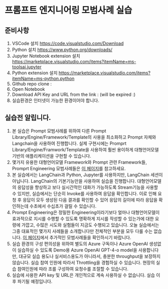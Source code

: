 # 프롬프트 엔지니어링 모범사례 실습
## 준비사항
1. VSCode 설치 https://code.visualstudio.com/Download
1. Python 설치 https://www.python.org/downloads/
1. Jupyter Notebook extension 설치 https://marketplace.visualstudio.com/items?itemName=ms-toolsai.jupyter
1. Python extension 설치 https://marketplace.visualstudio.com/items?itemName=ms-python.python
1. Github repo clone : 
1. Open Notebook
1. Download API Key and URL from the link : (will be expired :)
1. 실습환경은 인터넷이 가능한 환경이어야 합니다.

## 실습전 알립니다.
1. 본 실습은 Prompt 모범사례를 위하여 다른 Prompt Library/Engine/Framework/Template의 사용을 최소화하고 Prompt 자체와 Langchain을 사용하여 진행합니다. 실제 구현시에는 Promprt Library/Engine/Framwork/Template을 사용하여 훨씬 용이하게 대형언어모델 기반의 애플리케이션을 구현할 수 있습니다. 
1. 몇가지 유용한 대형언어모델 Framework와 Prompt 관련 Framework들, Promprt Engineering 모범사례들은 [이 페이지](./References.md)를 참고하세요.
1. 본 실습에서는 LangChain과 Python, Jupyter를 사용하지만, LangChain 세션이 아닙니다. LangChain의 기본기능만을 사용하여 실습을 진행합니다. 대형언어모델의 응답성을 향상하고 보다 실시간적인 대화가 가능하도록 Stream기능을 사용할 수 있지만, 실습에서는 단순히 Invoke를 사용하여 응답을 확인합니다. 이로 인해 요청 후 응답이 모두 생성된 다음 결과를 확인할 수 있어 응답의 길이에 따라 응답을 확인하는데 수초에서 수십초가 걸릴 수 있습니다.
1. Prompt Engineering은 정밀한 Engineering이라기보다 얼마나 대형언어모델이 효과적으로 지시를 수행할 수 있도록 명확하게 지시를 작성할 수 있는가에 대한 요령에 가깝고, 수많은 시도와 실험들이 지금도 수행되고 있습니다. 오늘 실습에서는 그중 대표적인 몇가지 사례들을 소개합니다만 전체적인 부분을 모두 다룰 수는 없습니다. [이 페이지](./References.md)에서 추가적인 모범사례들을 확인하시기 바랍니다. 
1. 실습 환경의 구성 편의성을 위하여 별도의 Azure 구독이나 Azure OpenAI 생성없이 실습하실 수 있도록 Demo용 Azure OpenAI GPT-4-o model을 사용합니다만, 대규모 실습 용도나 실서비스용도가 아니라서, 충분한 throughput을 보장하지 않습니다. 실습 참여 인원에 따라서 Throttling을 경험하실 수 있습니다. 현장의 실습 참여인원에 따라 조를 구성하여 요청수를 조절할 수 있습니다.
1. 실습에 사용한 API key 및 URL은 개인적으로 계속 사용하실 수 없습니다. 실습 이후 파기될 예정입니다. 
